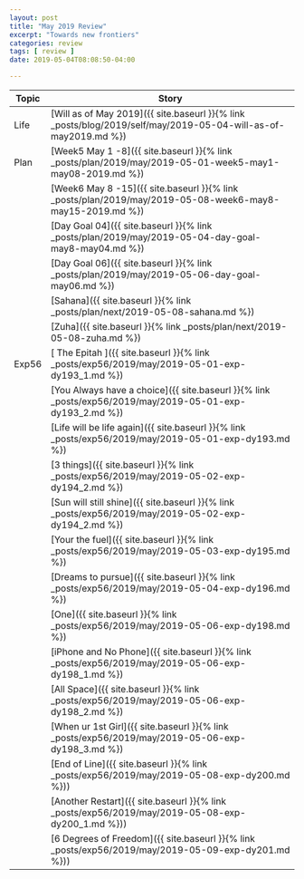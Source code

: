 ```yaml
---
layout: post
title: "May 2019 Review"
excerpt: "Towards new frontiers"
categories: review
tags: [ review ]
date: 2019-05-04T08:08:50-04:00

---
```



| Topic | Story |
|-------|--------|
| Life |[Will as of May 2019]({{ site.baseurl }}{% link _posts/blog/2019/self/may/2019-05-04-will-as-of-may2019.md %})|
| Plan |[Week5 May 1 -8]({{ site.baseurl }}{% link _posts/plan/2019/may/2019-05-01-week5-may1-may08-2019.md %})|
|      |[Week6 May 8 -15]({{ site.baseurl }}{% link _posts/plan/2019/may/2019-05-08-week6-may8-may15-2019.md  %})|
|      |[Day Goal 04]({{ site.baseurl }}{% link _posts/plan/2019/may/2019-05-04-day-goal-may8-may04.md %})|
|      |[Day Goal 06]({{ site.baseurl }}{% link _posts/plan/2019/may/2019-05-06-day-goal-may06.md %})|
|      |[Sahana]({{ site.baseurl }}{% link _posts/plan/next/2019-05-08-sahana.md %})|
|      |[Zuha]({{ site.baseurl }}{% link _posts/plan/next/2019-05-08-zuha.md %})|
|Exp56 |[ The Epitah ]({{ site.baseurl }}{% link _posts/exp56/2019/may/2019-05-01-exp-dy193_1.md %})|
|      |[You Always have a choice]({{ site.baseurl }}{% link _posts/exp56/2019/may/2019-05-01-exp-dy193_2.md %})|
|      |[Life will be life again]({{ site.baseurl }}{% link _posts/exp56/2019/may/2019-05-01-exp-dy193.md  %})|
|      |[3 things]({{ site.baseurl }}{% link _posts/exp56/2019/may/2019-05-02-exp-dy194_2.md %})|
|      |[Sun will still shine]({{ site.baseurl }}{% link _posts/exp56/2019/may/2019-05-02-exp-dy194_2.md %})|
|      |[Your the fuel]({{ site.baseurl }}{% link _posts/exp56/2019/may/2019-05-03-exp-dy195.md %})|
|      |[Dreams to pursue]({{ site.baseurl }}{% link _posts/exp56/2019/may/2019-05-04-exp-dy196.md %})|
|      |[One]({{ site.baseurl }}{% link _posts/exp56/2019/may/2019-05-06-exp-dy198.md %})|
|      |[iPhone and No Phone]({{ site.baseurl }}{% link _posts/exp56/2019/may/2019-05-06-exp-dy198_1.md %})|
|      |[All Space]({{ site.baseurl }}{% link _posts/exp56/2019/may/2019-05-06-exp-dy198_2.md %})|
|      |[When ur 1st Girl]({{ site.baseurl }}{% link _posts/exp56/2019/may/2019-05-06-exp-dy198_3.md %})|
|      |[End of Line]({{ site.baseurl }}{% link _posts/exp56/2019/may/2019-05-08-exp-dy200.md %}))
|      |[Another Restart]({{ site.baseurl }}{% link _posts/exp56/2019/may/2019-05-08-exp-dy200_1.md %}))
|      |[6 Degrees of Freedom]({{ site.baseurl }}{% link _posts/exp56/2019/may/2019-05-09-exp-dy201.md %}))
